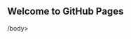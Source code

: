 ## Welcome to GitHub Pages
<html>
<body>
  <title>League of legends</title>
  


















/body>
</html>

